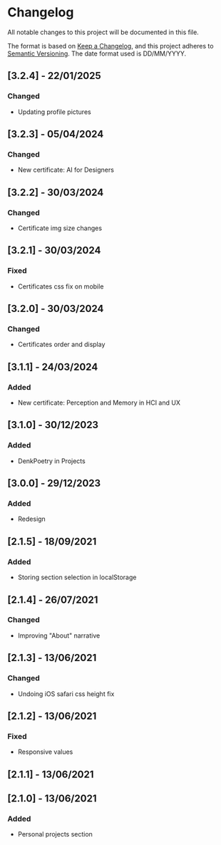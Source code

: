 # Changelog
All notable changes to this project will be documented in this file.

The format is based on [Keep a Changelog](https://keepachangelog.com/en/1.0.0/),
and this project adheres to [Semantic Versioning](https://semver.org/spec/v2.0.0.html). The date format used is DD/MM/YYYY.

## [3.2.4] - 22/01/2025
### Changed
* Updating profile pictures

## [3.2.3] - 05/04/2024
### Changed
* New certificate: AI for Designers

## [3.2.2] - 30/03/2024
### Changed
* Certificate img size changes

## [3.2.1] - 30/03/2024
### Fixed
* Certificates css fix on mobile

## [3.2.0] - 30/03/2024
### Changed
* Certificates order and display

## [3.1.1] - 24/03/2024
### Added
* New certificate: Perception and Memory in HCI and UX

## [3.1.0] - 30/12/2023
### Added
* DenkPoetry in Projects

## [3.0.0] - 29/12/2023
### Added
* Redesign

## [2.1.5] - 18/09/2021
### Added
* Storing section selection in localStorage

## [2.1.4] - 26/07/2021
### Changed
* Improving "About" narrative

## [2.1.3] - 13/06/2021
### Changed
* Undoing iOS safari css height fix

## [2.1.2] - 13/06/2021
### Fixed
* Responsive values

## [2.1.1] - 13/06/2021
## [2.1.0] - 13/06/2021
### Added
* Personal projects section
